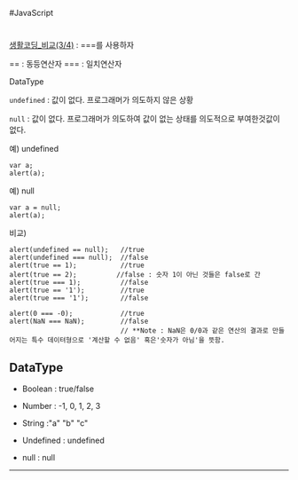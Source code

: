 #JavaScript

#


[생활코딩_비교(3/4)](https://youtu.be/rN0045zf-y4?list=PLuHgQVnccGMA4uSig3hCjl7wTDeyIeZVU) : ===를 사용하자

== : 동등연산자
=== : 일치연산자

DataType

`undefined` : 값이 없다. 프로그래머가 의도하지 않은 상황

`null` : 값이 없다. 프로그래머가 의도하여 값이 없는 상태를 의도적으로 부여한것값이 없다.

예) undefined
```undifned 
var a;
alert(a);
```

예) null
```null
var a = null;
alert(a);
```

비교)
```
alert(undefined == null);   //true
alert(undefined === null);  //false
alert(true == 1);           //true
alert(true == 2);          //false : 숫자 1이 아닌 것들은 false로 간
alert(true === 1);          //false
alert(true == '1');         //true
alert(true === '1');        //false

alert(0 === -0);            //true
alert(NaN === NaN);         //false
                            // **Note : NaN은 0/0과 같은 연산의 결과로 만들어지는 특수 데이텨형으로 '계산할 수 없음' 혹은'숫자가 아님'을 뜻함.
```

## **DataType**

+ Boolean
: true/false

+ Number
: -1, 0, 1, 2, 3

+ String
:"a" "b" "c"

+ Undefined
: undefined

+ null
: null

---
